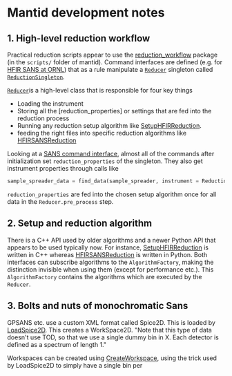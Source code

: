 # Mantid development notes

## 1. High-level reduction workflow
Practical reduction scripts appear to use the [reduction_workflow](https://github.com/mantidproject/mantid/tree/25060ccc17bbc3bba4ed9c564b9407fa84395513/scripts/reduction_workflow) package (in the `scripts/` folder of mantid). Command interfaces are defined (e.g. for [HFIR SANS at ORNL](https://github.com/mantidproject/mantid/blob/25060ccc17bbc3bba4ed9c564b9407fa84395513/scripts/reduction_workflow/instruments/sans/hfir_command_interface.py)) that as a rule manipulate a [`Reducer`](https://github.com/mantidproject/mantid/blob/25060ccc17bbc3bba4ed9c564b9407fa84395513/scripts/reduction_workflow/reducer.py) singleton called [`ReductionSingleton`](https://github.com/mantidproject/mantid/blob/25060ccc17bbc3bba4ed9c564b9407fa84395513/scripts/reduction_workflow/command_interface.py#L15).

[`Reducer`](https://github.com/mantidproject/mantid/blob/25060ccc17bbc3bba4ed9c564b9407fa84395513/scripts/reduction_workflow/reducer.py)is a high-level class that is responsible for four key things
- Loading the instrument
- Storing all the [reduction_properties] or settings that are fed into the reduction process
- Running any reduction setup algorithm like [SetupHFIRReduction](https://docs.mantidproject.org/v3.10.1/algorithms/SetupHFIRReduction-v1.html). 
- feeding the right files into specific reduction algorithms like [HFIRSANSReduction](https://docs.mantidproject.org/nightly/algorithms/HFIRSANSReduction-v1.html#algm-hfirsansreduction)

Looking at a [SANS command interface](https://github.com/mantidproject/mantid/blob/25060ccc17bbc3bba4ed9c564b9407fa84395513/scripts/reduction_workflow/instruments/sans/hfir_command_interface.py), almost all of the commands after initialization set `reduction_properties` of the singleton. They also get instrument properties through calls like 
```python
sample_spreader_data = find_data(sample_spreader, instrument = ReductionSingleton().get_instrument())
```

`reduction_properties` are fed into the chosen setup algorithm once for all data in the `Reducer.pre_process` step. 

## 2. Setup and reduction algorithm
There is a C++ API used by older algorithms and a newer Python API that appears to be used typically now. For instance, [SetupHFIRReduction](https://github.com/mantidproject/mantid/blob/ff859df4a5faa6fa5e3cecb8f2efeb4c4aa53864/Framework/WorkflowAlgorithms/src/SetupHFIRReduction.cpp) is written in C++ whereas [HFIRSANSReduction](https://github.com/mantidproject/mantid/blob/25060ccc17bbc3bba4ed9c564b9407fa84395513/Framework/PythonInterface/plugins/algorithms/WorkflowAlgorithms/HFIRSANSReduction.py) is written in Python. Both interfaces can subscribe algorithms to the `AlgorithmFactory`, making the distinction invisible when using them (except for performance etc.). This `AlgorithmFactory` contains the algorithms which are executed by the `Reducer`. 

## 3. Bolts and nuts of monochromatic Sans

GPSANS etc. use a custom XML format called Spice2D. This is loaded by [LoadSpice2D](https://github.com/mantidproject/mantid/blob/c581f90f7efa314220c83ad80b7f332baec7a80f/Framework/DataHandling/src/LoadSpice2D.cpp). This creates a WorkSpace2D. "Note that this type of data doesn't use TOD, so that we use a single dummy bin in X. Each detector is defined as a spectrum of length 1."

Workspaces can be created using [CreateWorkspace](https://docs.mantidproject.org/nightly/algorithms/CreateWorkspace-v1.html#algm-createworkspace), using the trick used by LoadSpice2D to simply have a single bin per 